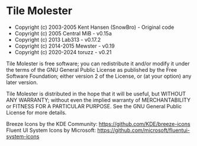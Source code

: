 # Tile Molester 
- Copyright (c) 2003-2005 Kent Hansen (SnowBro) - Original code
- Copyright (c) 2005 Central MiB - v0.15a
- Copyright (c) 2013 Lab313 - v0.17.2
- Copyright (c) 2014-2015 Mewster - v0.19
- Copyright (c) 2020-2024 toruzz - v0.21

Tile Molester is free software; you can redistribute it and/or modify
it under the terms of the GNU General Public License as published by
the Free Software Foundation; either version 2 of the License, or
(at your option) any later version.

Tile Molester is distributed in the hope that it will be useful,
but WITHOUT ANY WARRANTY; without even the implied warranty of
MERCHANTABILITY or FITNESS FOR A PARTICULAR PURPOSE.  See the
GNU General Public License for more details.

Breeze Icons by the KDE Community: https://github.com/KDE/breeze-icons
Fluent UI System Icons by Microsoft: https://github.com/microsoft/fluentui-system-icons